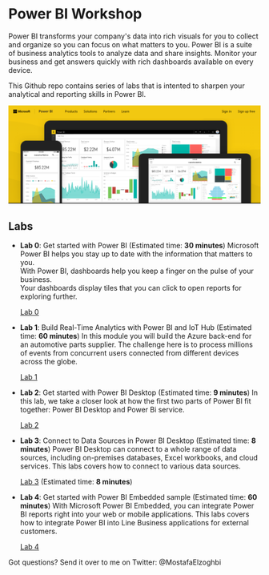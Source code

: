# Power BI Workshop
Power BI transforms your company's data into rich visuals for you to collect and organize so you can focus on what matters to you.
Power BI is a suite of business analytics tools to analyze data and share insights. 
Monitor your business and get answers quickly with rich dashboards available on every device.

This Github repo contains series of labs that is intented to sharpen your analytical and reporting skills in Power BI.

![Microsoft Power BI](/Images/PowerBI.PNG)

## Labs

* **Lab 0**: Get started with Power BI (Estimated time: **30 minutes**)
    Microsoft Power BI helps you stay up to date with the information that matters to you.  
    With Power BI, dashboards help you keep a finger on the pulse of your business.  
    Your dashboards display tiles that you can click to open reports for exploring further. 

    [Lab 0](https://powerbi.microsoft.com/en-us/documentation/powerbi-service-get-started/) 

* **Lab 1**: Build Real-Time Analytics with Power BI and IoT Hub (Estimated time: **60 minutes**)
    In this module you will build the Azure back-end for an automotive parts supplier.
    The challenge here is to process millions of events from concurrent users connected from different devices across the globe.

    [Lab 1](/Labs/Lab1.md)

* **Lab 2**: Get started with Power BI Desktop (Estimated time: **9 minutes**)
    In this lab, we take a closer look at how the first two parts of Power BI fit together: Power BI Desktop and Power Bi service.

    [Lab 2](https://powerbi.microsoft.com/en-us/guided-learning/powerbi-learning-0-2-get-started-power-bi-desktop/)

* **Lab 3**: Connect to Data Sources in Power BI Desktop (Estimated time: **8 minutes**)
    Power BI Desktop can connect to a whole range of data sources, including on-premises databases, Excel workbooks, and cloud services. 
    This labs covers how to connect to various data sources.

    [Lab 3](https://powerbi.microsoft.com/en-us/guided-learning/powerbi-learning-1-2-connect-to-data-sources-in-power-bi-desktop/) (Estimated time: **8 minutes**)


* **Lab 4**: Get started with Power BI Embedded sample (Estimated time: **60 minutes**)
    With Microsoft Power BI Embedded, you can integrate Power BI reports right into your web or mobile applications.
    This labs covers how to integrate Power BI into Line Business applications for external customers.

    [Lab 4](https://docs.microsoft.com/en-us/azure/power-bi-embedded/power-bi-embedded-get-started-sample)



Got questions? Send it over to me on Twitter: @MostafaElzoghbi


